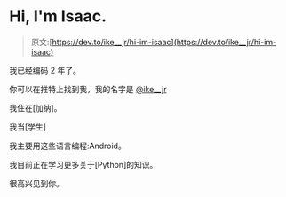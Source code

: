# Hi, I'm Isaac.

> 原文:[https://dev.to/ike__jr/hi-im-isaac](https://dev.to/ike__jr/hi-im-isaac)

我已经编码 2 年了。

你可以在推特上找到我，我的名字是 [@ike__jr](https://twitter.com/ike__jr)

我住在[加纳]。

我当[学生]

我主要用这些语言编程:Android。

我目前正在学习更多关于[Python]的知识。

很高兴见到你。